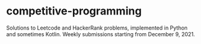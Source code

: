 # competitive-programming

Solutions to Leetcode and HackerRank problems, implemented in Python and sometimes Kotlin. Weekly submissions starting from December 9, 2021.
